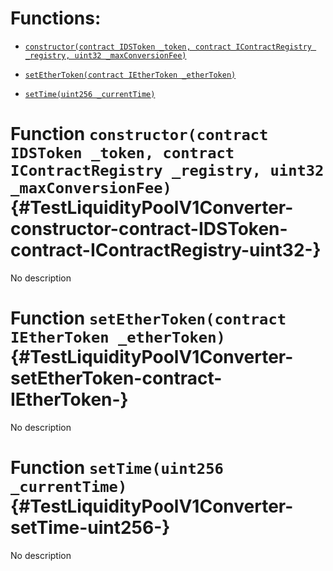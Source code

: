 # Functions:

- [`constructor(contract IDSToken _token, contract IContractRegistry _registry, uint32 _maxConversionFee)`](#TestLiquidityPoolV1Converter-constructor-contract-IDSToken-contract-IContractRegistry-uint32-)

- [`setEtherToken(contract IEtherToken _etherToken)`](#TestLiquidityPoolV1Converter-setEtherToken-contract-IEtherToken-)

- [`setTime(uint256 _currentTime)`](#TestLiquidityPoolV1Converter-setTime-uint256-)

# Function `constructor(contract IDSToken _token, contract IContractRegistry _registry, uint32 _maxConversionFee)` {#TestLiquidityPoolV1Converter-constructor-contract-IDSToken-contract-IContractRegistry-uint32-}

No description

# Function `setEtherToken(contract IEtherToken _etherToken)` {#TestLiquidityPoolV1Converter-setEtherToken-contract-IEtherToken-}

No description

# Function `setTime(uint256 _currentTime)` {#TestLiquidityPoolV1Converter-setTime-uint256-}

No description
